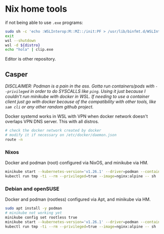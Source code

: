 # Nix home tools

if not being able to use `.exe` programs:

````bash
sudo sh -c 'echo :WSLInterop:M::MZ::/init:PF > /usr/lib/binfmt.d/WSLInterop.conf'
exit
wsl --shutdown
wsl -d ${distro}
echo "hola" | clip.exe
````

Editor is other repository.

## Casper

*DISCLAIMER: Podman is a pain in the ass. Gotta run containers/pods with `--privileged` in order to do SYSCALLS like `ping`. Using it just because I couldn't run minikube with docker in WSL. If needing to use a container client just go with docker because of the compatibility with other tools, like `sam cli` or any other random github project.*

Docker systemd works in WSL with VPN when docker network doesn't overlaps VPN DNS server. This with all distros.

````bash
# check the docker network created by docker
# modify it if necessary on /etc/docker/daemon.json
route -n
````

### Nixos

Docker and podman (root) configured via NixOS, and minikube via HM.

````bash
minikube start --kubernetes-version='v1.26.1' --driver=podman --container-runtime=cri-o
kubectl run tmp -ti --rm --privileged=true --image=nginx:alpine -- sh
````

### Debian and openSUSE

Docker and podman (rootless) configured via Apt, and minikube via HM.

````bash
sudo apt install -y podman
# minikube not working yet
minikube config set rootless true
minikube start --kubernetes-version='v1.26.1' --driver=podman --container-runtime=cri-o
kubectl run tmp -ti --rm --privileged=true --image=nginx:alpine -- sh
````

[1]: https://gist.github.com/adisbladis/187204cb772800489ee3dac4acdd9947
